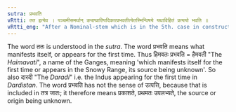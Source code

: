 ```yaml
---
sutra: प्रभवति
vRtti: तत इत्येव । पञ्चमीसमर्थान् ङ्याप्प्रातिपदिकात्प्रभवतीत्येतस्मिन्विषये यथाविहितं प्रत्ययो भवति ॥
vRtti_eng: "After a Nominal-stem which is in the 5th. case in construction, an affix (one of those already taught) comes in the sense of 'what appears for the first time'."
---
```

The word ततः is understood in the _sutra_. The word प्रभवति means what manifests itself, or appears for the first time. Thus हिमवतः प्रभवति = हैमवती "The _Haimavati_", a name of the Ganges, meaning 'which manifests itself for the first time or appears in the Snowy Range, its source being unknown'. So also दारदी "The _Daradi_" i.e. the Indus appearing for the first time in _Dardistan_. The word प्रभवति has not the sense of उत्पत्ति, because that is included in तत्र जातः; it therefore means प्रकाशते, प्रथमतः उपलभ्यते, the source or origin being unknown.
